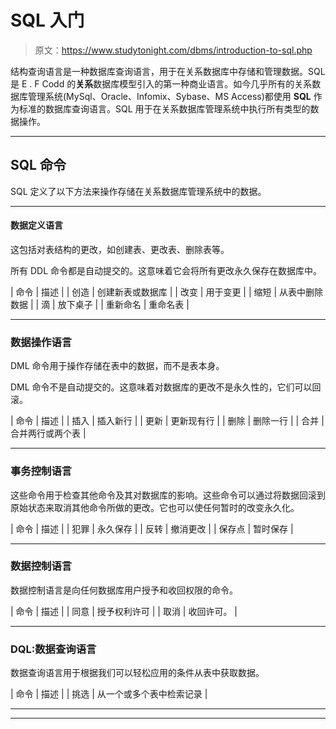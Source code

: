 # SQL 入门

> 原文：<https://www.studytonight.com/dbms/introduction-to-sql.php>

结构查询语言是一种数据库查询语言，用于在关系数据库中存储和管理数据。SQL 是 E . F Codd 的**关系**数据库模型引入的第一种商业语言。如今几乎所有的关系数据库管理系统(MySql、Oracle、Infomix、Sybase、MS Access)都使用 **SQL** 作为标准的数据库查询语言。SQL 用于在关系数据库管理系统中执行所有类型的数据操作。

* * *

## SQL 命令

SQL 定义了以下方法来操作存储在关系数据库管理系统中的数据。

* * *

#### 数据定义语言

这包括对表结构的更改，如创建表、更改表、删除表等。

所有 DDL 命令都是自动提交的。这意味着它会将所有更改永久保存在数据库中。

| 命令 | 描述 |
| 创造 | 创建新表或数据库 |
| 改变 | 用于变更 |
| 缩短 | 从表中删除数据 |
| 滴 | 放下桌子 |
| 重新命名 | 重命名表 |

* * *

### 数据操作语言

DML 命令用于操作存储在表中的数据，而不是表本身。

DML 命令不是自动提交的。这意味着对数据库的更改不是永久性的，它们可以回滚。

| 命令 | 描述 |
| 插入 | 插入新行 |
| 更新 | 更新现有行 |
| 删除 | 删除一行 |
| 合并 | 合并两行或两个表 |

* * *

### 事务控制语言

这些命令用于检查其他命令及其对数据库的影响。这些命令可以通过将数据回滚到原始状态来取消其他命令所做的更改。它也可以使任何暂时的改变永久化。

| 命令 | 描述 |
| 犯罪 | 永久保存 |
| 反转 | 撤消更改 |
| 保存点 | 暂时保存 |

* * *

### 数据控制语言

数据控制语言是向任何数据库用户授予和收回权限的命令。

| 命令 | 描述 |
| 同意 | 授予权利许可 |
| 取消 | 收回许可。 |

* * *

### DQL:数据查询语言

数据查询语言用于根据我们可以轻松应用的条件从表中获取数据。

| 命令 | 描述 |
| 挑选 | 从一个或多个表中检索记录 |

* * *

* * *